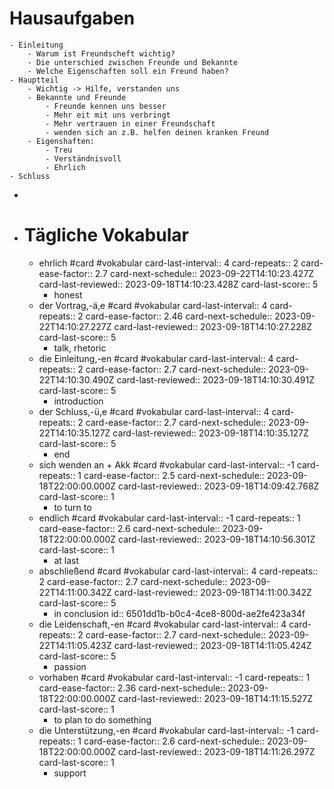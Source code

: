 # Hausaufgaben
	- Einleitung
		- Warum ist Freundscheft wichtig?
		- Die unterschied zwischen Freunde und Bekannte
		- Welche Eigenschaften soll ein Freund haben?
	- Hauptteil
		- Wichtig -> Hilfe, verstanden uns
		- Bekannte und Freunde
			- Freunde kennen uns besser
			- Mehr eit mit uns verbringt
			- Mehr vertrauen in einer Freundschaft
			- wenden sich an z.B. helfen deinen kranken Freund
		- Eigenshaften:
			- Treu
			- Verständnisvoll
			- Ehrlich
	- Schluss
-
- # Tägliche Vokabular
	- ehrlich #card #vokabular
	  card-last-interval:: 4
	  card-repeats:: 2
	  card-ease-factor:: 2.7
	  card-next-schedule:: 2023-09-22T14:10:23.427Z
	  card-last-reviewed:: 2023-09-18T14:10:23.428Z
	  card-last-score:: 5
		- honest
	- der Vortrag,-ä,e #card #vokabular
	  card-last-interval:: 4
	  card-repeats:: 2
	  card-ease-factor:: 2.46
	  card-next-schedule:: 2023-09-22T14:10:27.227Z
	  card-last-reviewed:: 2023-09-18T14:10:27.228Z
	  card-last-score:: 5
		- talk, rhetoric
	- die Einleitung,-en #card #vokabular
	  card-last-interval:: 4
	  card-repeats:: 2
	  card-ease-factor:: 2.7
	  card-next-schedule:: 2023-09-22T14:10:30.490Z
	  card-last-reviewed:: 2023-09-18T14:10:30.491Z
	  card-last-score:: 5
		- introduction
	- der Schluss,-ü,e #card #vokabular
	  card-last-interval:: 4
	  card-repeats:: 2
	  card-ease-factor:: 2.7
	  card-next-schedule:: 2023-09-22T14:10:35.127Z
	  card-last-reviewed:: 2023-09-18T14:10:35.127Z
	  card-last-score:: 5
		- end
	- sich wenden an + Akk #card #vokabular
	  card-last-interval:: -1
	  card-repeats:: 1
	  card-ease-factor:: 2.5
	  card-next-schedule:: 2023-09-18T22:00:00.000Z
	  card-last-reviewed:: 2023-09-18T14:09:42.768Z
	  card-last-score:: 1
		- to turn to
	- endlich #card #vokabular
	  card-last-interval:: -1
	  card-repeats:: 1
	  card-ease-factor:: 2.6
	  card-next-schedule:: 2023-09-18T22:00:00.000Z
	  card-last-reviewed:: 2023-09-18T14:10:56.301Z
	  card-last-score:: 1
		- at last
	- abschließend #card #vokabular
	  card-last-interval:: 4
	  card-repeats:: 2
	  card-ease-factor:: 2.7
	  card-next-schedule:: 2023-09-22T14:11:00.342Z
	  card-last-reviewed:: 2023-09-18T14:11:00.342Z
	  card-last-score:: 5
		- in conclusion
		  id:: 6501dd1b-b0c4-4ce8-800d-ae2fe423a34f
	- die Leidenschaft,-en #card #vokabular
	  card-last-interval:: 4
	  card-repeats:: 2
	  card-ease-factor:: 2.7
	  card-next-schedule:: 2023-09-22T14:11:05.423Z
	  card-last-reviewed:: 2023-09-18T14:11:05.424Z
	  card-last-score:: 5
		- passion
	- vorhaben #card #vokabular
	  card-last-interval:: -1
	  card-repeats:: 1
	  card-ease-factor:: 2.36
	  card-next-schedule:: 2023-09-18T22:00:00.000Z
	  card-last-reviewed:: 2023-09-18T14:11:15.527Z
	  card-last-score:: 1
		- to plan to do something
	- die Unterstützung,-en #card #vokabular
	  card-last-interval:: -1
	  card-repeats:: 1
	  card-ease-factor:: 2.6
	  card-next-schedule:: 2023-09-18T22:00:00.000Z
	  card-last-reviewed:: 2023-09-18T14:11:26.297Z
	  card-last-score:: 1
		- support